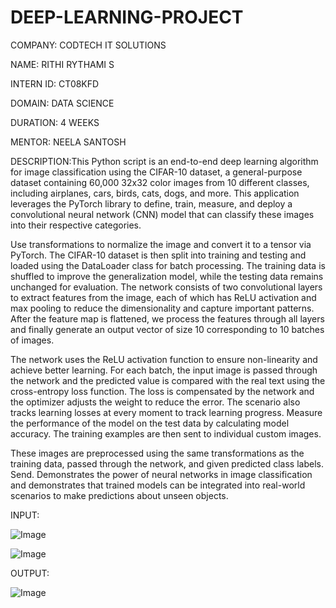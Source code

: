 # DEEP-LEARNING-PROJECT
COMPANY: CODTECH IT SOLUTIONS

NAME: RITHI RYTHAMI S

INTERN ID: CT08KFD

DOMAIN: DATA SCIENCE

DURATION: 4 WEEKS

MENTOR: NEELA SANTOSH

DESCRIPTION:This Python script is an end-to-end deep learning algorithm for image classification using the CIFAR-10 dataset, a general-purpose dataset containing 60,000 32x32 color images from 10 different classes, including airplanes, cars, birds, cats, dogs, and more. This application leverages the PyTorch library to define, train, measure, and deploy a convolutional neural network (CNN) model that can classify these images into their respective categories.


Use transformations to normalize the image and convert it to a tensor via PyTorch. The CIFAR-10 dataset is then split into training and testing and loaded using the DataLoader class for batch processing. The training data is shuffled to improve the generalization model, while the testing data remains unchanged for evaluation. The network consists of two convolutional layers to extract  features from the image, each of which has ReLU activation and max pooling to reduce the dimensionality and capture important patterns. After the feature map is flattened, we process the features through all layers and finally generate an output vector of size 10 corresponding to  10 batches of images. 



The network uses the ReLU activation function to ensure non-linearity and achieve better learning. For each batch, the input image is passed through the network and the predicted value is compared with the real text using the cross-entropy loss function. The loss is compensated by the network and the optimizer adjusts the weight to reduce the error. The scenario also tracks learning losses at every moment to track learning progress. Measure the performance of the model on the test data by calculating model accuracy. The training examples are then sent to individual custom images.


These images are preprocessed using the same transformations as the training data, passed through the network, and given predicted class labels. Send. Demonstrates the power of  neural networks in image classification and demonstrates that trained models can be integrated into real-world scenarios to make predictions about unseen objects.


INPUT:

![Image](https://github.com/user-attachments/assets/19a73837-43ed-4e27-b15a-ddea2aacf8a2)




![Image](https://github.com/user-attachments/assets/ea64d460-7f44-4e42-a7e1-b3e066d3dd0b)


OUTPUT:


![Image](https://github.com/user-attachments/assets/fa68f6c6-5a55-47c1-8bea-d89686c83158)

